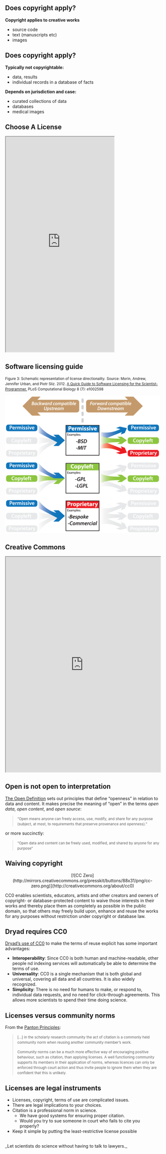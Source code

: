 ## Does copyright apply?

**Copyright applies to creative works**

* source code
* text (manuscripts etc)
* images

## Does copyright apply?

**Typically not copyrightable:**

* data, results
* individual records in a database of facts

**Depends on jurisdiction and case:**

* curated collections of data
* databases
* medical images

## Choose A License


<iframe width="70%" height="700px" src="http://choosealicense.com/"></iframe>

## Software licensing guide
<small>Figure 3: Schematic representation of license directionality.</small>
<small>Source: Morin, Andrew, Jennifer Urban, and Piotr Sliz. 2012. [A Quick Guide to Software Licensing for the Scientist-Programmer.](http://dx.doi.org/10.1371/journal.pcbi.1002598) PLoS Computational Biology 8 (7): e1002598 </small>

![](images/share-publish-archive/journal.pcbi.1002598.g002.png)

## Creative Commons

<iframe width="100%" height="700px" src="http://creativecommons.org/choose/"></iframe>

## Open is not open to interpretation

[The Open Definition](http://opendefinition.org/) sets out principles that
define “openness” in relation to data and content. It makes precise the meaning
of “open” in the terms _open data_, _open content_, and _open source_:

> <small>“Open means anyone can freely access, use, modify, and share for any purpose
(subject, at most, to requirements that preserve provenance and openness).” </small>

or more succinctly:

> <small>“Open data and content can be freely used, modified, and shared by anyone for
any purpose”</small>

## Waiving copyright


<center>[![CC Zero](http://mirrors.creativecommons.org/presskit/buttons/88x31/png/cc-zero.png)](http://creativecommons.org/about/cc0)</center>

CC0 enables scientists, educators, artists and other creators and owners of
copyright- or database-protected content to waive those interests in their works
and thereby place them as completely as possible in the public domain, so that
others may freely build upon, enhance and reuse the works for any purposes
without restriction under copyright or database law.

## Dryad requires CC0

[Dryad’s use of CC0](http://datadryad.org/pages/faq#info-cc0) to make the terms
of reuse explicit has some important advantages:

* **Interoperability**: Since CC0 is both human and machine-readable, other people
nd indexing services will automatically be able to determine the terms of use.
* **Universality**: CC0 is a single mechanism that is both global and universal,
covering all data and all countries. It is also widely recognized.
* **Simplicity**: There is no need for humans to make, or respond to, individual
data requests, and no need for click-through agreements. This allows more
scientists to spend their time doing science.

## Licenses versus community norms

From the [Panton Principles](http://pantonprinciples.org/faq/#Q11_What_are_community_norms_and_why_are_they_important):

> <small>[...] in the scholarly research community the act of citation is a commonly
held community norm when reusing another community member’s work.
>
> Community norms can be a much more effective way of encouraging positive
behaviour, such as citation, than applying licenses. A well functioning
community supports its members in their application of norms, whereas licences
can only be enforced through court action and thus invite people to ignore them
when they are confident that this is unlikely.</small>

## Licenses are legal instruments


* Licenses, copyright, terms of use are complicated issues.
* There are legal implications to your choices.
* Citation is a professional norm in science.
    - We have good systems for ensuring proper citation.
    - Would you try to sue someone in court who fails to cite you properly?
* Keep it simple by putting the least-restrictive license possible

<br/>
_Let scientists do science without having to talk to lawyers._
